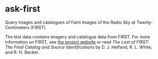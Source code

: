 # ask-first
Query images and catalogues of Faint Images of the Radio Sky at Twenty-Centimeters (FIRST).

The test data contains imagery and catalogue data from FIRST. For more information on FIRST, see [the project website](http://sundog.stsci.edu/index.html) or read 
*The Last of FIRST: The Final Catalog and Source Identifications* by D. J. Helfand, R. L. White, and R. H. Becker.
